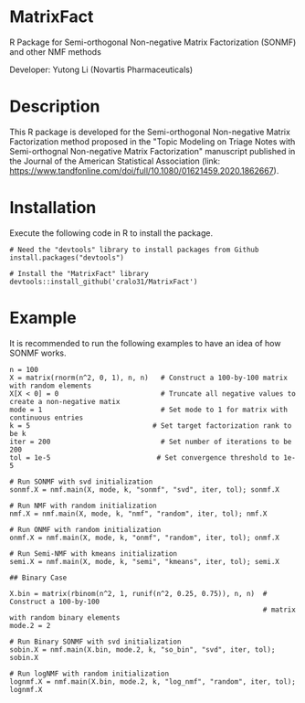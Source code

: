 # MatrixFact
R Package for Semi-orthogonal Non-negative Matrix Factorization (SONMF) and other NMF methods

Developer: Yutong Li (Novartis Pharmaceuticals)

# Description
This R package is developed for the Semi-orthogonal Non-negative Matrix Factorization method proposed in the "Topic Modeling on Triage Notes with Semi-orthognal Non-negative Matrix Factorization" manuscript published in the Journal of the American Statistical Association (link: https://www.tandfonline.com/doi/full/10.1080/01621459.2020.1862667). 

# Installation
Execute the following code in R to install the package.
```{r}
# Need the "devtools" library to install packages from Github
install.packages("devtools")

# Install the "MatrixFact" library
devtools::install_github('cralo31/MatrixFact')
```

# Example 
It is recommended to run the following examples to have an idea of how SONMF works. 

```{r}
n = 100 
X = matrix(rnorm(n^2, 0, 1), n, n)   # Construct a 100-by-100 matrix with random elements
X[X < 0] = 0                         # Truncate all negative values to create a non-negative matix
mode = 1                             # Set mode to 1 for matrix with continuous entries
k = 5                              # Set target factorization rank to be k
iter = 200                           # Set number of iterations to be 200 
tol = 1e-5                          # Set convergence threshold to 1e-5

# Run SONMF with svd initialization
sonmf.X = nmf.main(X, mode, k, "sonmf", "svd", iter, tol); sonmf.X

# Run NMF with random initialization
nmf.X = nmf.main(X, mode, k, "nmf", "random", iter, tol); nmf.X

# Run ONMF with random initialization
onmf.X = nmf.main(X, mode, k, "onmf", "random", iter, tol); onmf.X

# Run Semi-NMF with kmeans initialization
semi.X = nmf.main(X, mode, k, "semi", "kmeans", iter, tol); semi.X

## Binary Case 

X.bin = matrix(rbinom(n^2, 1, runif(n^2, 0.25, 0.75)), n, n)  # Construct a 100-by-100
                                                              # matrix with random binary elements
mode.2 = 2

# Run Binary SONMF with svd initialization
sobin.X = nmf.main(X.bin, mode.2, k, "so_bin", "svd", iter, tol); sobin.X

# Run logNMF with random initialization
lognmf.X = nmf.main(X.bin, mode.2, k, "log_nmf", "random", iter, tol); lognmf.X
```
